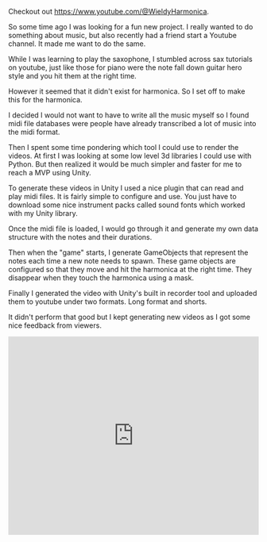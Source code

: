 Checkout out https://www.youtube.com/@WieldyHarmonica.

So some time ago I was looking for a fun new project. I really wanted to do something about music, but also recently had a friend start a Youtube channel. It made me want to do the same.

While I was learning to play the saxophone, I stumbled across sax tutorials on youtube, just like those for piano were the note fall down guitar hero style and you hit them at the right time.

However it seemed that it didn't exist for harmonica. So I set off to make this for the harmonica.

I decided I would not want to have to write all the music myself so I found midi file databases were people have already transcribed a lot of music into the midi format.

Then I spent some time pondering which tool I could use to render the videos. At first I was looking at some low level 3d libraries I could use with Python. But then realized it would be much simpler and faster for me to reach a MVP using Unity.

To generate these videos in Unity I used a nice plugin that can read and play midi files. It is fairly simple to configure and use. You just have to download some nice instrument packs called sound fonts which worked with my Unity library.

Once the midi file is loaded, I would go through it and generate my own data structure with the notes and their durations.

Then when the "game" starts, I generate GameObjects that represent the notes each time a new note needs to spawn. These game objects are configured so that they move and hit the harmonica at the right time. They disappear when they touch the harmonica using a mask.

Finally I generated the video with Unity's built in recorder tool and uploaded them to youtube under two formats. Long format and shorts.

It didn't perform that good but I kept generating new videos as I got some nice feedback from viewers.

<iframe width="100%" height="400" src="https://www.youtube.com/embed/bP8NLv-Ey8o?si=QfO2KUnqfqI4SKoP" title="YouTube video player" frameborder="0" allow="accelerometer; autoplay; clipboard-write; encrypted-media; gyroscope; picture-in-picture; web-share" referrerpolicy="strict-origin-when-cross-origin" allowfullscreen></iframe>
